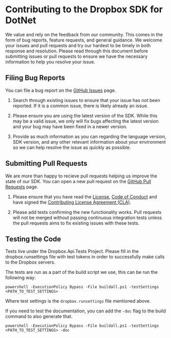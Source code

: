 # Contributing to the Dropbox SDK for DotNet
We value and rely on the feedback from our community. This comes in the form of bug reports, feature requests, and general guidance. We welcome your issues and pull requests and try our hardest to be timely in both response and resolution. Please read through this document before submitting issues or pull requests to ensure we have the necessary information to help you resolve your issue.

## Filing Bug Reports
You can file a bug report on the [GitHub Issues][issues] page.

1. Search through existing issues to ensure that your issue has not been reported. If it is a common issue, there is likely already an issue.

2. Please ensure you are using the latest version of the SDK. While this may be a valid issue, we only will fix bugs affecting the latest version and your bug may have been fixed in a newer version.

3. Provide as much information as you can regarding the language version, SDK version, and any other relevant information about your environment so we can help resolve the issue as quickly as possible.

## Submitting Pull Requests

We are more than happy to recieve pull requests helping us improve the state of our SDK. You can open a new pull request on the [GitHub Pull Requests][pr] page.

1. Please ensure that you have read the [License][license], [Code of Conduct][coc] and have signed the [Contributing License Agreement (CLA)][cla].

2. Please add tests confirming the new functionality works. Pull requests will not be merged without passing continuous integration tests unless the pull requests aims to fix existing issues with these tests.

## Testing the Code

Tests live under the Dropbox.Api.Tests Project.  Please fill in the dropbox.runsettings file with test tokens in order to successfully make calls to the Dropbox servers.

The tests are run as a part of the build script we use, this can be run the following way: 

```
powershell -ExecutionPolicy Bypass -File buildall.ps1 -testSettings <PATH_TO_TEST_SETTINGS> 
```

Where test settings is the `dropbox.runsettings` file mentioned above.

If you need to test the documentation, you can add the `-doc` flag to the build command to also generate that.

```
powershell -ExecutionPolicy Bypass -File buildall.ps1 -testSettings <PATH_TO_TEST_SETTINGS> -doc
```

[issues]: https://github.com/dropbox/dropbox-sdk-dotnet/issues
[pr]: https://github.com/dropbox/dropbox-sdk-dotnet/pulls
[coc]: https://github.com/dropbox/dropbox-sdk-dotnet/blob/master/CODE_OF_CONDUCT.md
[license]: https://github.com/dropbox/dropbox-sdk-dotnet/blob/master/LICENSE
[cla]: https://opensource.dropbox.com/cla/
